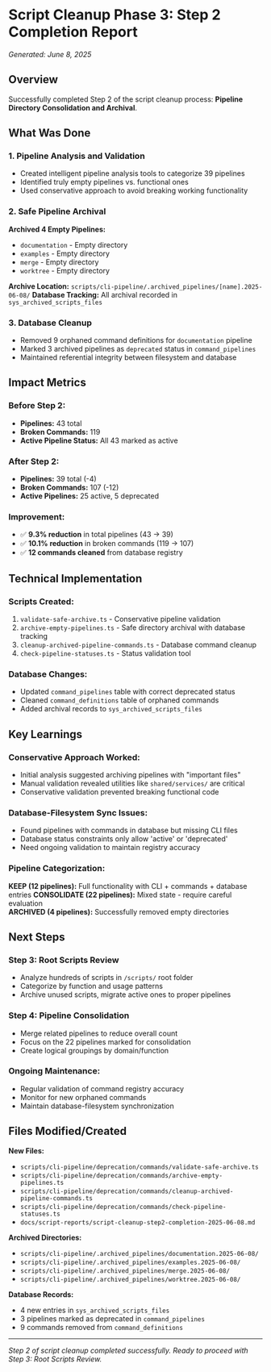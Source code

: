 # Script Cleanup Phase 3: Step 2 Completion Report
*Generated: June 8, 2025*

## Overview
Successfully completed Step 2 of the script cleanup process: **Pipeline Directory Consolidation and Archival**.

## What Was Done

### 1. Pipeline Analysis and Validation
- Created intelligent pipeline analysis tools to categorize 39 pipelines
- Identified truly empty pipelines vs. functional ones
- Used conservative approach to avoid breaking working functionality

### 2. Safe Pipeline Archival
**Archived 4 Empty Pipelines:**
- `documentation` - Empty directory 
- `examples` - Empty directory
- `merge` - Empty directory  
- `worktree` - Empty directory

**Archive Location:** `scripts/cli-pipeline/.archived_pipelines/[name].2025-06-08/`
**Database Tracking:** All archival recorded in `sys_archived_scripts_files`

### 3. Database Cleanup
- Removed 9 orphaned command definitions for `documentation` pipeline
- Marked 3 archived pipelines as `deprecated` status in `command_pipelines` 
- Maintained referential integrity between filesystem and database

## Impact Metrics

### Before Step 2:
- **Pipelines:** 43 total
- **Broken Commands:** 119 
- **Active Pipeline Status:** All 43 marked as active

### After Step 2:
- **Pipelines:** 39 total (-4)
- **Broken Commands:** 107 (-12)  
- **Active Pipelines:** 25 active, 5 deprecated

### Improvement:
- ✅ **9.3% reduction** in total pipelines (43 → 39)
- ✅ **10.1% reduction** in broken commands (119 → 107)
- ✅ **12 commands cleaned** from database registry

## Technical Implementation

### Scripts Created:
1. `validate-safe-archive.ts` - Conservative pipeline validation
2. `archive-empty-pipelines.ts` - Safe directory archival with database tracking
3. `cleanup-archived-pipeline-commands.ts` - Database command cleanup
4. `check-pipeline-statuses.ts` - Status validation tool

### Database Changes:
- Updated `command_pipelines` table with correct deprecated status
- Cleaned `command_definitions` table of orphaned commands  
- Added archival records to `sys_archived_scripts_files`

## Key Learnings

### Conservative Approach Worked:
- Initial analysis suggested archiving pipelines with "important files"
- Manual validation revealed utilities like `shared/services/` are critical
- Conservative validation prevented breaking functional code

### Database-Filesystem Sync Issues:
- Found pipelines with commands in database but missing CLI files
- Database status constraints only allow 'active' or 'deprecated'  
- Need ongoing validation to maintain registry accuracy

### Pipeline Categorization:
**KEEP (12 pipelines):** Full functionality with CLI + commands + database entries
**CONSOLIDATE (22 pipelines):** Mixed state - require careful evaluation  
**ARCHIVED (4 pipelines):** Successfully removed empty directories

## Next Steps

### Step 3: Root Scripts Review
- Analyze hundreds of scripts in `/scripts/` root folder
- Categorize by function and usage patterns
- Archive unused scripts, migrate active ones to proper pipelines

### Step 4: Pipeline Consolidation  
- Merge related pipelines to reduce overall count
- Focus on the 22 pipelines marked for consolidation
- Create logical groupings by domain/function

### Ongoing Maintenance:
- Regular validation of command registry accuracy
- Monitor for new orphaned commands
- Maintain database-filesystem synchronization

## Files Modified/Created

**New Files:**
- `scripts/cli-pipeline/deprecation/commands/validate-safe-archive.ts`
- `scripts/cli-pipeline/deprecation/commands/archive-empty-pipelines.ts` 
- `scripts/cli-pipeline/deprecation/commands/cleanup-archived-pipeline-commands.ts`
- `scripts/cli-pipeline/deprecation/commands/check-pipeline-statuses.ts`
- `docs/script-reports/script-cleanup-step2-completion-2025-06-08.md`

**Archived Directories:**
- `scripts/cli-pipeline/.archived_pipelines/documentation.2025-06-08/`
- `scripts/cli-pipeline/.archived_pipelines/examples.2025-06-08/`
- `scripts/cli-pipeline/.archived_pipelines/merge.2025-06-08/`
- `scripts/cli-pipeline/.archived_pipelines/worktree.2025-06-08/`

**Database Records:**
- 4 new entries in `sys_archived_scripts_files`
- 3 pipelines marked as deprecated in `command_pipelines`
- 9 commands removed from `command_definitions`

---

*Step 2 of script cleanup completed successfully. Ready to proceed with Step 3: Root Scripts Review.*